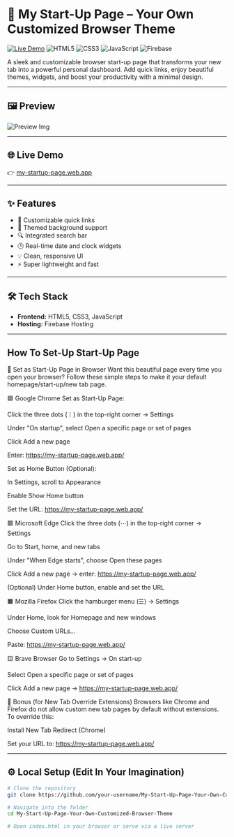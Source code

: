 # 🚀 My Start-Up Page – Your Own Customized Browser Theme

[![Live Demo](https://img.shields.io/badge/Live-Demo-brightgreen?style=for-the-badge&logo=firefox-browser)](https://my-startup-page.web.app/)
![HTML5](https://img.shields.io/badge/HTML5-E34F26?style=for-the-badge&logo=html5&logoColor=white)
![CSS3](https://img.shields.io/badge/CSS3-1572B6?style=for-the-badge&logo=css3&logoColor=white)
![JavaScript](https://img.shields.io/badge/JavaScript-F7DF1E?style=for-the-badge&logo=javascript&logoColor=black)
![Firebase](https://img.shields.io/badge/Firebase-FFCA28?style=for-the-badge&logo=firebase&logoColor=black)

A sleek and customizable browser start-up page that transforms your new tab into a powerful personal dashboard. Add quick links, enjoy beautiful themes, widgets, and boost your productivity with a minimal design.

---

## 🖼️ Preview

![Preview Img](https://my-startup-page.web.app/images/preview.png)

---

## 🌐 Live Demo

👉 [my-startup-page.web.app](https://my-startup-page.web.app/)

---

## ✨ Features

- 🧭 Customizable quick links
- 🎨 Themed background support
- 🔍 Integrated search bar
- 🕒 Real-time date and clock widgets
- 💡 Clean, responsive UI
- ⚡ Super lightweight and fast

---

## 🛠️ Tech Stack

- **Frontend:** HTML5, CSS3, JavaScript  
- **Hosting:** Firebase Hosting

---

## How To Set-Up Start-Up Page
🧭 Set as Start-Up Page in Browser
Want this beautiful page every time you open your browser? Follow these simple steps to make it your default homepage/start-up/new tab page.

🟦 Google Chrome
Set as Start-Up Page:

Click the three dots (⋮) in the top-right corner → Settings

Under "On startup", select Open a specific page or set of pages

Click Add a new page

Enter: https://my-startup-page.web.app/

Set as Home Button (Optional):

In Settings, scroll to Appearance

Enable Show Home button

Set the URL: https://my-startup-page.web.app/

🟪 Microsoft Edge
Click the three dots (⋯) in the top-right corner → Settings

Go to Start, home, and new tabs

Under "When Edge starts", choose Open these pages

Click Add a new page → enter: https://my-startup-page.web.app/

(Optional) Under Home button, enable and set the URL

🟧 Mozilla Firefox
Click the hamburger menu (☰) → Settings

Under Home, look for Homepage and new windows

Choose Custom URLs...

Paste: https://my-startup-page.web.app/

🟨 Brave Browser
Go to Settings → On start-up

Select Open a specific page or set of pages

Click Add a new page → https://my-startup-page.web.app/

🧪 Bonus (for New Tab Override Extensions)
Browsers like Chrome and Firefox do not allow custom new tab pages by default without extensions.
To override this:

Install New Tab Redirect (Chrome)

Set your URL to: https://my-startup-page.web.app/

---

## ⚙️ Local Setup (Edit In Your Imagination)


```bash
# Clone the repository
git clone https://github.com/your-username/My-Start-Up-Page-Your-Own-Customized-Browser-Theme.git

# Navigate into the folder
cd My-Start-Up-Page-Your-Own-Customized-Browser-Theme

# Open index.html in your browser or serve via a live server
